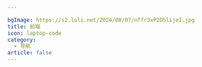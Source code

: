 ```yaml
---

bgImage: https://s2.loli.net/2024/08/07/nTfr3xP2DSlijeI.jpg
title: 前端
icon: laptop-code
category:
  - 导航
article: false
---
```







<Catalog />
